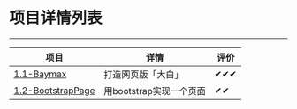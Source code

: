 # 项目详情列表
---
|项目|详情|评价|
|---|----|---|
|[1.1-Baymax](https://github.com/ckinmind/WebHub/tree/master/Project/1.1-Baymax) |打造网页版「大白」 |  ✔✔✔ |
|[1.2-BootstrapPage](https://github.com/ckinmind/WebHub/tree/master/Project/1.2-BootstrapPage) |用bootstrap实现一个页面 |  ✔✔ |

